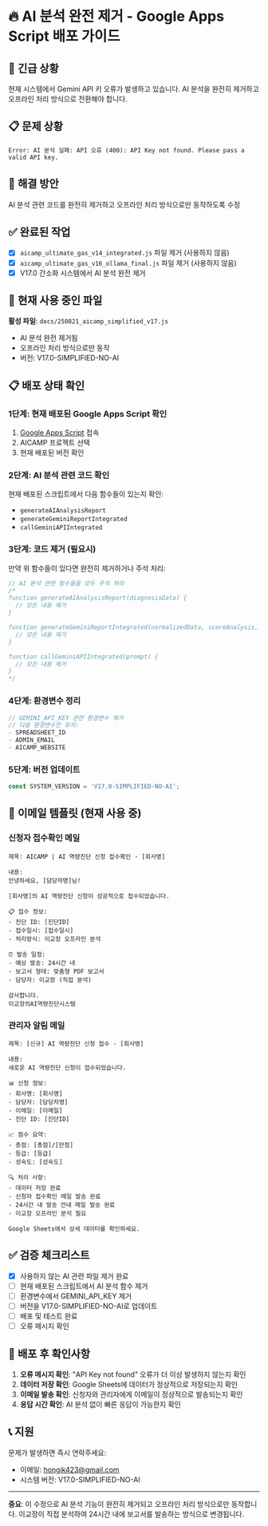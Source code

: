 # 🔥 AI 분석 완전 제거 - Google Apps Script 배포 가이드

## 🚨 긴급 상황
현재 시스템에서 Gemini API 키 오류가 발생하고 있습니다. AI 분석을 완전히 제거하고 오프라인 처리 방식으로 전환해야 합니다.

## 📋 문제 상황
```
Error: AI 분석 실패: API 오류 (400): API Key not found. Please pass a valid API key.
```

## 🎯 해결 방안
AI 분석 관련 코드를 완전히 제거하고 오프라인 처리 방식으로만 동작하도록 수정

## ✅ 완료된 작업
- [x] `aicamp_ultimate_gas_v14_integrated.js` 파일 제거 (사용하지 않음)
- [x] `aicamp_ultimate_gas_v16_ollama_final.js` 파일 제거 (사용하지 않음)
- [x] V17.0 간소화 시스템에서 AI 분석 완전 제거

## 🔧 현재 사용 중인 파일
**활성 파일**: `docs/250821_aicamp_simplified_v17.js`
- AI 분석 완전 제거됨
- 오프라인 처리 방식으로만 동작
- 버전: V17.0-SIMPLIFIED-NO-AI

## 📋 배포 상태 확인

### 1단계: 현재 배포된 Google Apps Script 확인
1. [Google Apps Script](https://script.google.com/) 접속
2. AICAMP 프로젝트 선택
3. 현재 배포된 버전 확인

### 2단계: AI 분석 관련 코드 확인
현재 배포된 스크립트에서 다음 함수들이 있는지 확인:
- `generateAIAnalysisReport`
- `generateGeminiReportIntegrated`
- `callGeminiAPIIntegrated`

### 3단계: 코드 제거 (필요시)
만약 위 함수들이 있다면 완전히 제거하거나 주석 처리:

```javascript
// AI 분석 관련 함수들을 모두 주석 처리
/*
function generateAIAnalysisReport(diagnosisData) {
  // 모든 내용 제거
}

function generateGeminiReportIntegrated(normalizedData, scoreAnalysis, swotAnalysis, priorityMatrix, executionRoadmap) {
  // 모든 내용 제거
}

function callGeminiAPIIntegrated(prompt) {
  // 모든 내용 제거
}
*/
```

### 4단계: 환경변수 정리
```javascript
// GEMINI_API_KEY 관련 환경변수 제거
// 다음 환경변수만 유지:
- SPREADSHEET_ID
- ADMIN_EMAIL
- AICAMP_WEBSITE
```

### 5단계: 버전 업데이트
```javascript
const SYSTEM_VERSION = 'V17.0-SIMPLIFIED-NO-AI';
```

## 📧 이메일 템플릿 (현재 사용 중)

### 신청자 접수확인 메일
```
제목: AICAMP | AI 역량진단 신청 접수확인 - [회사명]

내용:
안녕하세요, [담당자명]님!

[회사명]의 AI 역량진단 신청이 성공적으로 접수되었습니다.

📋 접수 정보:
- 진단 ID: [진단ID]
- 접수일시: [접수일시]
- 처리방식: 이교장 오프라인 분석

⏰ 발송 일정:
- 예상 발송: 24시간 내
- 보고서 형태: 맞춤형 PDF 보고서
- 담당자: 이교장 (직접 분석)

감사합니다.
이교장의AI역량진단시스템
```

### 관리자 알림 메일
```
제목: [신규] AI 역량진단 신청 접수 - [회사명]

내용:
새로운 AI 역량진단 신청이 접수되었습니다.

📊 신청 정보:
- 회사명: [회사명]
- 담당자: [담당자명]
- 이메일: [이메일]
- 진단 ID: [진단ID]

📈 점수 요약:
- 총점: [총점]/[만점]
- 등급: [등급]
- 성숙도: [성숙도]

🔍 처리 사항:
- 데이터 저장 완료
- 신청자 접수확인 메일 발송 완료
- 24시간 내 발송 안내 메일 발송 완료
- 이교장 오프라인 분석 필요

Google Sheets에서 상세 데이터를 확인하세요.
```

## ✅ 검증 체크리스트

- [x] 사용하지 않는 AI 관련 파일 제거 완료
- [ ] 현재 배포된 스크립트에서 AI 분석 함수 제거
- [ ] 환경변수에서 GEMINI_API_KEY 제거
- [ ] 버전을 V17.0-SIMPLIFIED-NO-AI로 업데이트
- [ ] 배포 및 테스트 완료
- [ ] 오류 메시지 확인

## 🚀 배포 후 확인사항

1. **오류 메시지 확인**: "API Key not found" 오류가 더 이상 발생하지 않는지 확인
2. **데이터 저장 확인**: Google Sheets에 데이터가 정상적으로 저장되는지 확인
3. **이메일 발송 확인**: 신청자와 관리자에게 이메일이 정상적으로 발송되는지 확인
4. **응답 시간 확인**: AI 분석 없이 빠른 응답이 가능한지 확인

## 📞 지원

문제가 발생하면 즉시 연락주세요:
- 이메일: hongik423@gmail.com
- 시스템 버전: V17.0-SIMPLIFIED-NO-AI

---

**중요**: 이 수정으로 AI 분석 기능이 완전히 제거되고 오프라인 처리 방식으로만 동작합니다. 이교장이 직접 분석하여 24시간 내에 보고서를 발송하는 방식으로 변경됩니다.
